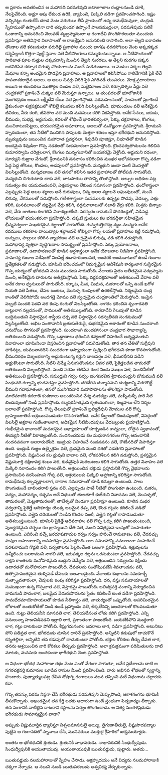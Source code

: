 ﻿ఆ ప్రకారం అవతరించిన ఆ మహానది పరమశివుని జటాజూటాల రంధ్రాలనుండి దూకి, నేలపైచేరింది. అడ్డూ ఆపు లేకుండ ఉరికి, వ్యాపించి, మిక్కిలి వడిగా ప్రవహించసాగింది. ఇష్టం వచ్చినట్టు గంతులేసే దూడ వెంట పరుగులు తీసే ప్రాయంలో ఉన్న కామధేనువులా, చంద్రుడి స్నేహముతో ఉప్పొంగినా దారి తప్పకుండగ ఉప్పొంగే పాలసముద్రంలా, పరమశివుడు పలికే ఓంకారాన్ని అనుసరించి వెలువడే శబ్దబ్రహ్మములా ఆ గంగాదేవి పొంగిపొరలుతూ ముందుకు ప్రవహిస్తూ అతివిస్తార విలాసాలతో ఆ రాజశ్రేష్ఠుని అనుసరించి రాసాగింది. అలా తెల్లని ఐరావతం తొండాల వలె కనబడుతూ పరుగెట్టె ప్రవాహాల ముందు భాగపు వరదపోటుల వెంట అక్కడక్కడ కన్నెపిల్లలకి కొత్తగా పుట్టే స్తనాల వలె నీటిపొంగులు కమ్ముకుంటున్నాయి. ఆ నీటిపొంగులతో పారిజాత పూల గుత్తుల చక్కదనాన్ని మించిన తెల్లని నురగలు. ఆ తెల్లని నురగల పక్కన అరవిరిసిన కర్పూర చిగుళ్ళ సోయగాలను మించే సుడిగుండాలు. ఆ సుడుల పక్కల తెల్లని మేఘాల కన్నా అందమైన పొడవైన ప్రవాహాలు. ఆ ప్రవాహలలో కలిసిపోయి గాలివేగానికి పైకి లేచే పాపనాశకరాలైన అలలు. ఆ అలల చివర్లు విరిగి పైకి ఎగిరిపడే తుంపరలు. మోక్ష ప్రదాయాలు అయిన ఆ తుంపరలు ముత్యాల దండల వలె, మల్లెమాలల వలె. కర్పూబిళ్ళల పేర్లు వలె చంద్రకళలో ప్రకాశించే చుక్కల వలె మెరుస్తూ ఉన్నాయి. ఆ తుంపరలతో భూలోకానికి మంగళప్రదం అయిన లక్ష్మీదేవి చేయి వలె ప్రకాశిస్తోంది. పరమహంసలతో, హంసలతో ప్రకాశించే వైకుంఠంలా శుక్లపక్షములో శోభిల్లే కలువలు కలిగి విలసిల్లుతోంది. భూమండలం వలె అనేకమైన జీవికలు, నీరు కలగి, జీవితాల వలె మంచి మనసులు కలిగి వికసిస్తోంది.
అనేక సేనలు, బకుడు, భీముడు, సుభద్ర, అర్జునుడు, కథలతో శోభించే భారతపర్వంలా, పెక్కు చక్రవాకాలు, కొంగలు, మంచికాటుకపిట్టలు, భయంకరమైన అఘాతాలు, అలలుతో మనోఙ్ఞంగా ప్రవహిస్తోంది. శ్రీరాముని హృదయంలా, తన నీటిలో మునిగిన పాపులకు మెత్తగా శరణం ఇస్తూ భగీరథుని అనుసరిస్తోంది. మృత్యువును జయించిన మహాదాత ప్రవర్తనలా, శివుడిని పూజిస్తూ, విభూతితో కూడిన అందమైన శివుడిలా గొప్ప నడకలతో సుకుమారంగా ప్రవహిస్తోంది. క్రౌంచపర్వతాదులను గెలిచిన కుమారస్వామి చరిత్రలలాగ, కొంగలు మున్నగువానితో జయకరమై వెళ్తోంది. అర్జునుని రథంలా, సూర్యుని గుఱ్రాల వేగంతో, శ్రీరామునికి వనవాసం కలిగించిన మంథర ఆలోచనలలా గొప్ప వడిగా పెద్ద పెద్ద తోటలు, కొండలు, అడవులలో ప్రవహిస్తోంది. మన్మథుని జండా వంటి మొసళ్లతో విలసిల్లుతోంది. మన్మథబాణం వలె తనలో కలిసిన ఇతర ప్రవాహాలతో పోటీపడి సాగుతోంది. మన్మథుని చిగురుటాకు బాకు వలె, బాటసారుల తాపాన్ని తొలగిస్తోంది. అల్పుల అధికుల పట్ల సమత్వం కల యమదండంవలె, ఎత్తుపల్లాలు లేకుండ సమానంగా ప్రవహిస్తోంది. ఛందోశాస్త్రంలా ఎల్లప్పుడు పెద్ద అలల శబ్దాలు అనే గురువులు, చిన్న అలల శబ్దాలనె లఘువులుతో, మంచి బిగువు, వేగములతో నడుస్తోంది. గణితశాస్త్రంలా ఘనములకు ఉన్నట్లు పొడవు, వెడల్పు, ఎత్తు కలిగి, ఘనమూలంతో దట్టమైన వేర్లు కలిగి, వర్గమూలాలుతో సజాతి వేర్లు కలిగి. మిశ్రమ భిన్నాల వలె, వేరు జాతులు కలగలిసి విరాజిల్లుతోంది. పరస్పరం రాసుకునే పొదరిండ్లతో, విడిపడ్డ లోయలుతో భయంకరంగా ప్రవహిస్తోంది. చక్కటి స్తుతులు కల భగవద్గీతా సహితమైన భీష్మపర్వంలా సుఖకరమైన శబ్దాలతో సాగుతోంది. గువ్వగుత్తికచెట్ల శబ్దం మున్నగు అనేక రవములు రకరకాల వాయిద్యాల శబ్దాలవలె శోభిల్లగా గొప్ప లయతో ప్రవాహాలు కట్టి నడుస్తోంది, అచ్చులు, హల్లులు కలిగిన వ్యాకరణం వలె అచ్చమైన బిగువు, వడి కలిగి నడుస్తోంది. మహాభాష్య వృత్తిలా వృద్ధిగుణాల సామర్థ్యంతో ప్రవహిస్తోంది. పెక్కు ప్రయోజనాలు, ప్రమాణాలతో, ఉదాహరణలతో కూడిన అర్థశాస్త్రంలా అనేక యోజనాల నిడివిగా ప్రవహిస్తోంది. సామాన్య గుణాల విశేషంతో విలసిల్లే ఉదాహరణలువలె, అందరికి అందుబాటులో ఉండే గుణాల ప్రత్యేకతలతో నడుస్తోంది. భూమిని భరించడంలో నిమగ్నమైన ఆదిశేషుని కార్యంలాగ సుస్థిరమైన గొప్ప యత్నంతో భగీరథుని వెంట ముందుకు సాగుతోంది. వేదాలకు సైతం అతీతమైన పరబ్రహ్మను మించి, అనేకమైన దారులను అతిక్రమిస్తోంది. పెక్కు వర్ణపదక్రమాలతో అతిశయించే వేదాల వలె అనేక రకాల ధ్వనులుతో సాగుతోంది. కర్కాట, మీన, మిథున, మకరాలతో ఒప్పి ఉండే ఖగోళ నియతి వలె పీతలు, చేపల జంటలు, మొసళ్ళ గుంపులతో ఉరకలేస్తోంది. నిర్మలమైన చంద్ర కాంతితో వెలిగిపోయే అందగత్తె మోము వలె స్వచ్ఛమైన చంద్రకాంతిలో మెరుస్తోంది. ఇంపైన పల్చటి సుందరి పెదవి వలె కెంపు రంగుతో విలసిల్లుతోంది. నాగరం ధరించిన శృంగారవతి జుట్టులాగ నల్లదనంతో, పాములతో అతిశయిల్లుతోంది. శారదాదేవి గెలుపుతో కూడిన బుద్ధిమంతుని విస్తారమైన శాస్త్రీయ చర్చ వలె విస్తారమైన సరస్వతీనది సంగమముతో విల్లసిల్లుతోంది. అఖిల సంతానానికి బ్రతుకుతెరువై, శుభకరమైన ఆకారంతో కూడిన సుందరాంగి చనుదోయి సొగసుతో ప్రవహిస్తోంది. సుందరాంగి మందహాసంలా చంద్రభాగ సౌభాగ్యాన్ని అతిశయించి నడుస్తోంది. గొప్ప ఒడ్ఢాణాలు ధరించిన కన్యలతో విహరించే అదృష్టవంతుని వివాహంలా భూమినిండా విస్తరించిన ప్రవాహంతో పరుగెడుతోంది. తార తన చేతితో సుగ్రీవుని తాకినట్లు, యమునానదిని సుందరంగా ఆప్యాయంగా స్పర్శించి భగీరథుని కూడా కొనసాగుతోంది. భీమునిరథం విజృంభణాన్ని అడ్డుకుంటున్న కర్ణుని బాణవర్షం వలె, భీమరథీనది వడిని అడ్డుకొంటూ సాగుతోంది. నీటిని చిమ్మే ఏనుగుతొండము చివర వలె, పైకెత్తబడిన తామరతో అతిశయించి విజృంభిస్తోంది. మంచి సరసం తెలిసిన రంభ నిండు ముఖం వలె, మంచినీటితో అతిశయించి ప్రవహిస్తోంది. సముద్రుని గర్వం సర్వం భంగపరచిన శ్రీరామచంద్రుని బొమముడి వలె సింధునది గర్వాన్ని భంగపరస్తూ ప్రవహిస్తోంది. దరిచేరిన దుశ్శాసనుని దుర్మదాన్ని విరగగొట్టే భీముని గదాఘాతంలా, తనలో మునిగినవారి మహాపాపాలను తొలగిస్తూ పారుతోంది. మాటిమాటికి కదలాడె కంకణాలు అలంకరించిన వేశ్య మణికట్టు వలె, మళ్ళీమళ్ళీ పారె నీటి బిందువులతో నిండి ప్రవహిస్తోంది. కల్మషరహితమైన కృతయుగంలా, కల్మషాలు లేని నిర్మల జలాలతో ప్రవహిస్తోంది. గొప్ప తెలుపుతో ప్రకాశించే బ్రహ్మదేవుని మోముల వలె గొప్ప బ్రాహ్మణజాతిచే ఆశ్రయింపబడుతూ కొనసాగుతోంది. అనేక దీర్ఘాలతో బిందువులతో, విసర్గలతో విలసిల్లే అక్షరాల గుణింతాలలాగ, అధికమైన నీటిబిందువులు వెదజల్లుతు ప్రయాణిస్తోంది. గంభీరమైన భావాలతో మధురమైన అధ్యాయాలతో కూర్చబడిన కావ్యంలా, లోతైన స్వభావంతో, తియ్యని నీటితో విరాజిల్లుతోంది. నందనందనుడు కల మధురానగరంల గొప్ప ఆనందానికి నందనవనంగా అలరారుతోంది. ఇంద్రుడు విహరించే నందనవనం వలె, కౌశకీనదితో విహరిస్తూ ఉంది. ఇంద్రుడి గుఱ్ఱం ఉచ్ఛైశ్రవం వలె, ధ్రువమైన మంచి దశతో ఎడతెగని ప్రవాహాలతో ప్రవహిస్తోంది. విష్ణుచింత కల ధ్రువుని భావాల వలె, లోకపరిశీలన కలిగి నడుస్తోంది, ప్రశస్తమైన విష్ణుమూర్తి దక్షిణావర్త శంఖం వలె, కుడివైపుకి మరలుటలు కలిగి సాగుతోంది. ఉత్తర వివాహం వలె మిక్కిలి నరానందం కలిగి పాఱుతోంది. ఆశ్రయించిన భక్తుడు ప్రహ్లాదునికి గొప్ప వైభవాలను ప్రసాదించిన నరసింహుని గోళ్ళ వలె, ఆశ్రయులకు మిక్కిలి ఆహ్లాదాన్ని కలిగిస్తూ సాగుతోంది. కామధేనువు కల్పవృక్షాలలాగ, దానాల సమూహంతో కూడి కదుల్తూ ఉంటుంది. పాలు పొంగుతుండే బాలింతరాలి స్తనం వలె, ఎల్లప్పుడు పాఱే నీటితో పొంగుతూ ఉంటుంది. మకరం, పద్యం, మహాపద్మం, కచ్ఛపం అనే నిధులతో తులతూగే కుబేరుని నివాసము వలె, మొసళ్ళతో, తామరలతో, మెట్టతామరలతో, తాబేళ్ళతో నిండుగా ప్రవహిస్తూ ఉంటుంది. కూలిన మథర పర్వతాన్ని పైకెత్తే ఆదికూర్మం యొక్క బలమైన డిప్ప వలె, కొండ గట్లను కదిలించే వడితో ప్రవహిస్తోంది. ఎత్తైన చరియలతో నిండిన కొండల వంటి, ఎత్తైన గట్లతో కాపాడబడుతూ అతిశయిస్తుంటుంది. భూమిని పైకెత్తే ఆదివరాహం వలె గొప్ప ఓర్పు కలిగి పాఱుతుంటుంది, పుణ్యకరమైన దర్భలు కల బ్రాహ్మణుని చేతి వలె, మంచి పవిత్రమైన ఇంపుతో పెంపారుతూ ఉంటుంది. ఎదిరించి వచ్చే ఖరదూషణాదుల గర్వం సర్వం హరించే రామబాణం వలె, చేరవచ్చు పాపుల అహంకారాన్ని అపహరిస్తూ ప్రవహిస్తోంది. రాజ సమూహాన్ని సమూలంగా సంహరించే పరశురాముని గొడ్డలి వలె, పర్వతాలను పెల్లగించేంత బలంగా ప్రవహిస్తోంది. శత్రువులను ఉన్మీలించు బలరాముని నాగలి వలె, ఇరుపక్కల గట్లను ఒరసుకుంటూ ప్రవహిస్తోంది. చేరవచ్చు రాక్షస కాంతలకు మనోహరమైన బుద్దుని నెమ్మేను వలె, ఆశ్రయించిన సర్వులను రక్షించు ఉదారతతో మనోహరంగా పాఱుతోంది. దేవతలను సంతోషింపజేసే శివతాండవం వలె, ఉత్సాహవంతమైన తుళ్ళిపడే చేపలకు అలవాలమైంది. వేదాలకు శుభాలను సమకూర్చే మత్స్యావతారంలా, చెవులకు ఇంపు కలిగిస్తూ ప్రవహిస్తోంది. ధన, వస్తు సమదాయాలతో సుముఖంగా ఉన్న గొప్పదాత వలె, విస్తారమై పాఱుతోంది. బలిచక్రవర్తి వంశాన్ని నిర్మూలించిన వామనుడి పాదంలాగ, బలమైన వెదురుపొదలను సైతం కదిలించే టంత వడిగా ప్రవహిస్తోంది. సామభేదమాయోపాయలతో కూడిన నీతిశాస్త్రం వలె, చాతుర్యంతో ఒప్పుతోంది. అపరిమితమైన లోకాలతో జంతుకోటితో నిండి ఉండే బ్రహ్మాండం వలె, లెక్కలేనన్ని జలచరాలతో కొలవబడుతూ ఉంది. గుట్టు తెలియనీని మానవతి లాగ, తెలియలేనంత లోతు కలిగి ప్రవహిస్తోంది. ఎన్ని పనులున్నా హడావిడిపడని ఇల్లాలి లాగ, ప్రశాంతంగా పాఱుతోంది. బయటికిపోని ముద్దరాలి లాగ, గట్లు దాటకుండా పోతోంది. శీఘ్రగమనంగల జవరాలు లాగ, వడిగా ప్రవహిస్తోంది. అటునిటు పోని పతివ్రత లాగ, భగీరథుడు చూపిన దారినే ప్రవహిస్తోంది. అన్నిటిని కడుపులో దాచుకొనే కన్నతల్లిలా, అన్నిటిని తన కడుపులో దాచుకుంటూ పోతోంది. భక్తుల కోరికలు తీర్చు దేవత లాగ, తనను ఆశ్రయించిన వారి కోరికలు తీర్చుచు ప్రవహిస్తోంది. అలా క్రమక్రమంగా పరిమితులను దాటి మాటకు, మనసుకు అందకుండా భాగీరథుని వెంట ప్రవహిస్తోంది. 

ఆ విధంగా భగీరథ మహారాజు రథం వెంట ఎంతో వేగంగా సాగుతూ, అనేక ప్రదేశాలను దాటి ఆ సగరచక్రవర్తి కుమారుల బూడిద రాసుల మీంచి ప్రవహించింది. వారు అభినవ శోభలతో స్వర్గాన్ని పొందారు. పుణ్యాత్ములపట్ల చేసిన దోషాగ్ని గంగాజలం వలన తప్పించి మరే విధంగాను చల్లారదు కదా. 

గొప్ప తపస్సు పరమ నిష్ఠగా చేసి భగీరథుడు పరమశివుని మెప్పుపొంది, ఆకాశగంగను భూమికి తీసుకొచ్చాడు. అఖండమైన తన కీర్తి లతకు ఆధారంగా ఉండే స్తంభంగా పితృకార్యం తీర్చాడు. తన వంశానికి వాటిల్లిన దాటరాని కష్టాలను సర్వం తొలగించాడు. ఆ నిత్య మంగళప్రదుడు భగీరథుడు సామాన్యమైన వాడా? 

అప్పుడు విష్ణుమూర్తిన ధ్యానిస్తూ నిశ్చలమానసులై అయ్యి, త్రిగుణాతీతులై, విష్ణుపాదపద్మాల పుట్టిన ఆ గంగానదిలో స్నానాలు చేసి, మునివరులు ముక్తులై శ్రీహరిలో ఐక్యమయ్యారు. 

అంతట ఆ భగీరథునికి శ్రుతుడు. శ్రుతునికి నాభావరుడు. నాభావరునికి సింధుద్వీపుడు. సింధుద్వీపునికి అయుతాయువు. అయుతాయువుకి ఋతుపర్ణుడు, పుట్టారు. అతడు... 

ఋతుపర్ణుడు నలమహారాజుతో స్నేహం చేసాడు. అక్షహృదయం అనే విద్యను నలమహారాజుకి చక్కగా నేర్పాడు. ఆ నలుని నుండి ఋతుపరణుడు అశ్వవిద్య నేర్చుకున్నాడు. 


